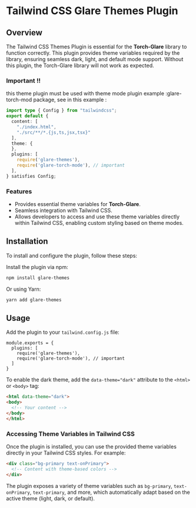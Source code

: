 
# Tailwind CSS Glare Themes Plugin

## Overview
The Tailwind CSS Themes Plugin is essential for the **Torch-Glare** library to function correctly. This plugin provides theme variables required by the library, ensuring seamless dark, light, and default mode support. Without this plugin, the Torch-Glare library will not work as expected.

### Important !!

this theme plugin must be used with theme mode plugin example :glare-torch-mod package, see in this example :

```ts
import type { Config } from "tailwindcss";
export default {
  content: [
    "./index.html",
    "./src/**/*.{js,ts,jsx,tsx}"
  ],
  theme: {
  },
  plugins: [
    require('glare-themes'),
    require('glare-torch-mode'), // important
  ],
} satisfies Config;

``` 

### Features
- Provides essential theme variables for **Torch-Glare**.
- Seamless integration with Tailwind CSS.
- Allows developers to access and use these theme variables directly within Tailwind CSS, enabling custom styling based on theme modes.

## Installation

To install and configure the plugin, follow these steps:

Install the plugin via npm:

```bash
npm install glare-themes
```

Or using Yarn:

```bash
yarn add glare-themes
```

## Usage

Add the plugin to your `tailwind.config.js` file:

```js,
module.exports = {
  plugins: [
    require('glare-themes'),
    require('glare-torch-mode'), // important
  ]
}
```

To enable the dark theme, add the `data-theme="dark"` attribute to the `<html>` or `<body>` tag:

```html
<html data-theme="dark">
<body>
  <!-- Your content -->
</body>
</html>
```

### Accessing Theme Variables in Tailwind CSS

Once the plugin is installed, you can use the provided theme variables directly in your Tailwind CSS styles. For example:

```html
<div class="bg-primary text-onPrimary">
  <!-- Content with theme-based colors -->
</div>
```

The plugin exposes a variety of theme variables such as `bg-primary`, `text-onPrimary`, `text-primary`, and more, which automatically adapt based on the active theme (light, dark, or default).
